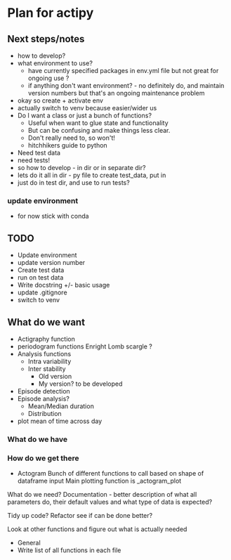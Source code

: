# Plan for actipy

## Next steps/notes
- how to develop?
- what environment to use?
    - have currently specified packages in env.yml file but not great 
    for ongoing use ?    
    - if anything don't want environment? - no definitely do,
    and maintain version numbers but that's an ongoing maintenance problem
- okay so create + activate env 
- actually switch to venv because easier/wider us
- Do I want a class or just a bunch of functions?
    - Useful when want to glue state and functionality
    - But can be confusing and make things less clear.
    - Don't really need to, so won't! 
    - hitchhikers guide to python
- Need test data  
- need tests!
- so how to develop - in dir or in separate dir?
- lets do it all in dir - py file to create test_data, put in 
- just do in test dir, and use to run tests?  

### update environment 
- for now stick with conda 

## TODO
- Update environment 
- update version number 
- Create test data 
- run on test data 
- Write docstring +/- basic usage 
- update .gitignore 
- switch to venv 

## What do we want 

- Actigraphy function
- periodogram functions
    Enright
    Lomb scargle
    ?
- Analysis functions
    - Intra variability
    - Inter stability
        - Old version
        - My version? to be developed 
- Episode detection
- Episode analysis?
    - Mean/Median duration
    - Distribution
- plot mean of time across day


### What do we have
 



### How do we get there

- Actogram
Bunch of different functions to call based on shape of dataframe input
Main plotting function is _actogram_plot

What do we need?
Documentation - better description of what all parameters do, their 
default values and what type of data is expected?

Tidy up code? Refactor see if can be done better?

Look at other functions and figure out what is actually needed


- General
- Write list of all functions in each file
